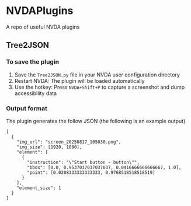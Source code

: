 # NVDAPlugins
A repo of useful NVDA plugins

## Tree2JSON

### To save the plugin 

1. Save the `Tree2JSON.py` file in your NVDA user configuration directory
2. Restart NVDA: The plugin will be loaded automatically
3. Use the hotkey: Press `NVDA+Shift+P` to capture a screenshot and dump accessibility data

### Output format
The plugin generates the follow JSON (the following is an example output)
```
[
  {
    "img_url": "screen_20250817_105030.png",
    "img_size": [1920, 1080],
    "element": [
      {
        "instruction": "\"Start button - button\"",
        "bbox": [0.0, 0.9537037037037037, 0.0416666666666667, 1.0],
        "point": [0.0208333333333333, 0.9768518518518519]
      }
    ],
    "element_size": 1
  }
]

```
